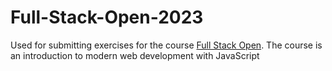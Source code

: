 # Full-Stack-Open-2023
Used for submitting exercises for the course [Full Stack Open](https://fullstackopen.com/en/). The course is an introduction to modern web development with JavaScript
